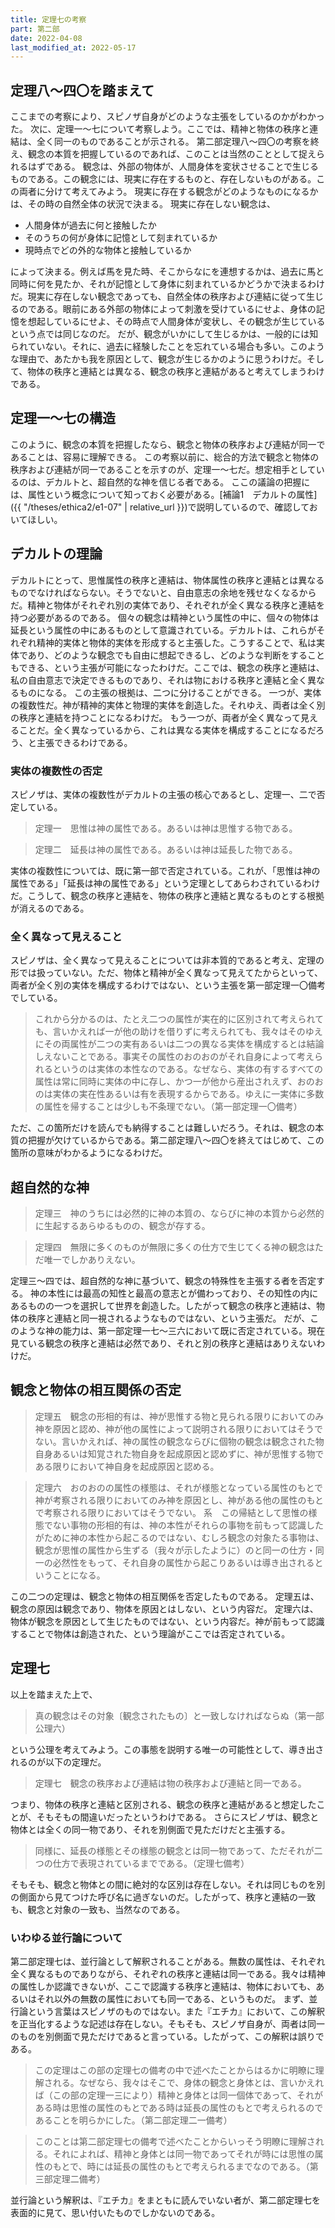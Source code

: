 ```yaml
---
title: 定理七の考察
part: 第二部
date: 2022-04-08
last_modified_at: 2022-05-17
---
```


## 定理八～四〇を踏まえて

ここまでの考察により、スピノザ自身がどのような主張をしているのかがわかった。
次に、定理一～七について考察しよう。ここでは、精神と物体の秩序と連結は、全く同一のものであることが示される。
第二部定理八～四〇の考察を終え、観念の本質を把握しているのであれば、このことは当然のこととして捉えられるはずである。
観念は、外部の物体が、人間身体を変状させることで生じるものである。この観念には、現実に存在するものと、存在しないものがある。この両者に分けて考えてみよう。
現実に存在する観念がどのようなものになるかは、その時の自然全体の状況で決まる。
現実に存在しない観念は、

- 人間身体が過去に何と接触したか
- そのうちの何が身体に記憶として刻まれているか
- 現時点でどの外的な物体と接触しているか

によって決まる。例えば馬を見た時、そこからなにを連想するかは、過去に馬と同時に何を見たか、それが記憶として身体に刻まれているかどうかで決まるわけだ。現実に存在しない観念であっても、自然全体の秩序および連結に従って生じるのである。眼前にある外部の物体によって刺激を受けているにせよ、身体の記憶を想起しているにせよ、その時点で人間身体が変状し、その観念が生じているという点では同じなのだ。
だが、観念がいかにして生じるかは、一般的には知られていない。それに、過去に経験したことを忘れている場合も多い。このような理由で、あたかも我を原因として、観念が生じるかのように思うわけだ。そして、物体の秩序と連結とは異なる、観念の秩序と連結があると考えてしまうわけである。

## 定理一～七の構造

このように、観念の本質を把握したなら、観念と物体の秩序および連結が同一であることは、容易に理解できる。
この考察以前に、総合的方法で観念と物体の秩序および連結が同一であることを示すのが、定理一～七だ。想定相手としているのは、デカルトと、超自然的な神を信じる者である。
ここの議論の把握には、属性という概念について知っておく必要がある。[補論1　デカルトの属性]({{ "/theses/ethica2/e1-07" | relative_url }})で説明しているので、確認しておいてほしい。

## デカルトの理論

デカルトにとって、思惟属性の秩序と連結は、物体属性の秩序と連結とは異なるものでなければならない。そうでないと、自由意志の余地を残せなくなるからだ。精神と物体がそれぞれ別の実体であり、それぞれが全く異なる秩序と連結を持つ必要があるのである。
個々の観念は精神という属性の中に、個々の物体は延長という属性の中にあるものとして意識されている。デカルトは、これらがそれぞれ精神的実体と物体的実体を形成すると主張した。こうすることで、私は実体であり、どのような観念でも自由に想起できるし、どのような判断をすることもできる、という主張が可能になったわけだ。ここでは、観念の秩序と連結は、私の自由意志で決定できるものであり、それは物における秩序と連結と全く異なるものになる。
この主張の根拠は、二つに分けることができる。
一つが、実体の複数性だ。神が精神的実体と物理的実体を創造した。それゆえ、両者は全く別の秩序と連結を持つことになるわけだ。
もう一つが、両者が全く異なって見えることだ。全く異なっているから、これは異なる実体を構成することになるだろう、と主張できるわけである。

### 実体の複数性の否定

スピノザは、実体の複数性がデカルトの主張の核心であるとし、定理一、二で否定している。

>定理一　思惟は神の属性である。あるいは神は思惟する物である。

>定理二　延長は神の属性である。あるいは神は延長した物である。

実体の複数性については、既に第一部で否定されている。これが、「思惟は神の属性である」「延長は神の属性である」という定理としてあらわされているわけだ。こうして、観念の秩序と連結を、物体の秩序と連結と異なるものとする根拠が消えるのである。

### 全く異なって見えること

スピノザは、全く異なって見えることについては非本質的であると考え、定理の形では扱っていない。ただ、物体と精神が全く異なって見えてたからといって、両者が全く別の実体を構成するわけではない、という主張を第一部定理一〇備考でしている。

>これから分かるのは、たとえ二つの属性が実在的に区別されて考えられても、言いかえれば一が他の助けを借りずに考えられても、我々はそのゆえにその両属性が二つの実有あるいは二つの異なる実体を構成するとは結論しえないことである。事実その属性のおのおのがそれ自身によって考えられるというのは実体の本性なのである。なぜなら、実体の有するすべての属性は常に同時に実体の中に存し、かつ一が他から産出されえず、おのおのは実体の実在性あるいは有を表現するからである。ゆえに一実体に多数の属性を帰することは少しも不条理でない。（第一部定理一〇備考）

ただ、この箇所だけを読んでも納得することは難しいだろう。それは、観念の本質の把握が欠けているからである。第二部定理八～四〇を終えてはじめて、この箇所の意味がわかるようになるわけだ。

## 超自然的な神

>定理三　神のうちには必然的に神の本質の、ならびに神の本質から必然的に生起するあらゆるものの、観念が存する。

>定理四　無限に多くのものが無限に多くの仕方で生じてくる神の観念はただ唯一でしかありえない。

定理三～四では、超自然的な神に基づいて、観念の特殊性を主張する者を否定する。
神の本性には最高の知性と最高の意志とが備わっており、その知性の内にあるものの一つを選択して世界を創造した。したがって観念の秩序と連結は、物体の秩序と連結と同一視されるようなものではない、という主張だ。
だが、このような神の能力は、第一部定理一七～三六において既に否定されている。現在見ている観念の秩序と連結は必然であり、それと別の秩序と連結はありえないわけだ。

## 観念と物体の相互関係の否定

>定理五　観念の形相的有は、神が思惟する物と見られる限りにおいてのみ神を原因と認め、神が他の属性によって説明される限りにおいてはそうでない。言いかえれば、神の属性の観念ならびに個物の観念は観念された物自身あるいは知覚された物自身を起成原因と認めずに、神が思惟する物である限りにおいて神自身を起成原因と認める。

>定理六　おのおのの属性の様態は、それが様態となっている属性のもとで神が考察される限りにおいてのみ神を原因とし、神がある他の属性のもとで考察される限りにおいてはそうでない。
>系　この帰結として思惟の様態でない事物の形相的有は、神の本性がそれらの事物を前もって認識したがために神の本性から起こるのではない、むしろ観念の対象たる事物は、観念が思惟の属性から生ずる（我々が示したように）のと同一の仕方・同一の必然性をもって、それ自身の属性から起こりあるいは導き出されるということになる。

この二つの定理は、観念と物体の相互関係を否定したものである。
定理五は、観念の原因は観念であり、物体を原因とはしない、という内容だ。
定理六は、物体が観念を原因として生じたものではない、という内容だ。神が前もって認識することで物体は創造された、という理論がここでは否定されている。

## 定理七

以上を踏まえた上で、

>真の観念はその対象〔観念されたもの〕と一致しなければならぬ（第一部公理六）

という公理を考えてみよう。この事態を説明する唯一の可能性として、導き出されるのが以下の定理だ。

>定理七　観念の秩序および連結は物の秩序および連結と同一である。

つまり、物体の秩序と連結と区別される、観念の秩序と連結があると想定したことが、そもそもの間違いだったというわけである。
さらにスピノザは、観念と物体とは全くの同一物であり、それを別側面で見ただけだと主張する。

>同様に、延長の様態とその様態の観念とは同一物であって、ただそれが二つの仕方で表現されているまでである。（定理七備考）

そもそも、観念と物体との間に絶対的な区別は存在しない。それは同じものを別の側面から見てつけた呼び名に過ぎないのだ。したがって、秩序と連結の一致も、観念と対象の一致も、当然なのである。

### いわゆる並行論について

第二部定理七は、並行論として解釈されることがある。無数の属性は、それぞれ全く異なるものでありながら、それぞれの秩序と連結は同一である。我々は精神の属性しか認識できないが、ここで認識する秩序と連結は、物体においても、あるいはそれ以外の無数の属性においても同一である、というものだ。
まず、並行論という言葉はスピノザのものではない。また『エチカ』において、この解釈を正当化するような記述は存在しない。そもそも、スピノザ自身が、両者は同一のものを別側面で見ただけであると言っている。したがって、この解釈は誤りである。

>この定理はこの部の定理七の備考の中で述べたことからはるかに明瞭に理解される。なぜなら、我々はそこで、身体の観念と身体とは、言いかえれば（この部の定理一三により）精神と身体とは同一個体であって、それがある時は思惟の属性のもとである時は延長の属性のもとで考えられるのであることを明らかにした。（第二部定理二一備考）

>このことは第二部定理七の備考で述べたことからいっそう明瞭に理解される。それによれば、精神と身体とは同一物であってそれが時には思惟の属性のもとで、時には延長の属性のもとで考えられるまでなのである。（第三部定理二備考）

並行論という解釈は、『エチカ』をまともに読んでいない者が、第二部定理七を表面的に見て、思い付いたものでしかないのである。
